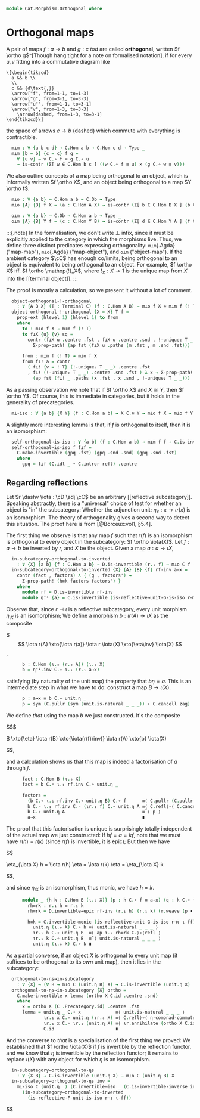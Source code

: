 <!--
```agda
open import Cat.Functor.Adjoint.Reflective
open import Cat.Functor.Properties
open import Cat.Diagram.Terminal
open import Cat.Functor.Adjoint
open import Cat.Prelude

import Cat.Functor.Reasoning as Func
import Cat.Reasoning as Cr
```
-->

```agda
module Cat.Morphism.Orthogonal where
```

# Orthogonal maps

A pair of maps $f : a \to b$ and $g : c \ to d$ are called
**orthogonal**, written $f \ortho g$^[Though hang tight for a note on
formalised notation], if for every $u, v$ fitting into a commutative
diagram like

```{.quiver}
\[\begin{tikzcd}
  a && b \\
  \\
  c && {d\text{,}}
  \arrow["f", from=1-1, to=1-3]
  \arrow["g", from=3-1, to=3-3]
  \arrow["u"', from=1-1, to=3-1]
  \arrow["v", from=1-3, to=3-3]
	\arrow[dashed, from=1-3, to=3-1]
\end{tikzcd}\]
```

the space of arrows $c \to b$ (dashed) which commute with everything is
contractible.

<!--
```agda
module _ {o ℓ} (C : Precategory o ℓ) where
  private module C = Cr C
```
-->

```agda
  m⊥m : ∀ {a b c d} → C.Hom a b → C.Hom c d → Type _
  m⊥m {b = b} {c = c} f g =
    ∀ {u v} → v C.∘ f ≡ g C.∘ u
    → is-contr (Σ[ w ∈ C.Hom b c ] ((w C.∘ f ≡ u) × (g C.∘ w ≡ v)))
```

We also outline concepts of a map being orthogonal to an object, which
is informally written $f \ortho X$, and an object being orthogonal to a
map $Y \ortho f$.

```agda
  m⊥o : ∀ {a b} → C.Hom a b → C.Ob → Type _
  m⊥o {A} {B} f X = (a : C.Hom A X) → is-contr (Σ[ b ∈ C.Hom B X ] (b C.∘ f ≡ a))

  o⊥m : ∀ {a b} → C.Ob → C.Hom a b → Type _
  o⊥m {A} {B} Y f = (c : C.Hom Y B) → is-contr (Σ[ d ∈ C.Hom Y A ] (f C.∘ d ≡ c))
```

:::{.note}
In the formalisation, we don't write $\bot$ infix, since it
must be explicitly applied to the category in which the morphisms live.
Thus, we define three distinct predicates expressing orthogonality:
`m⊥m`{.Agda} ("map-map"), `m⊥o`{.Agda} ("map-object"), and `o⊥m`
("object-map"). If the ambient category $\cC$ has enough co/limits,
being orthogonal to an object is equivalent to being orthogonal to an
object. For example, $f \ortho X$ iff. $f \ortho \mathop{!}_X$, where
$!_X : X \to 1$ is the unique map from $X$ into the [[terminal object]].
:::

<!--
```agda
  open Terminal
  open is-iso
```
-->

The proof is mostly a calculation, so we present it without a lot of comment.

```agda
  object-orthogonal-!-orthogonal
    : ∀ {A B X} (T : Terminal C) (f : C.Hom A B) → m⊥o f X ≃ m⊥m f (! T)
  object-orthogonal-!-orthogonal {X = X} T f =
    prop-ext (hlevel 1) (hlevel 1) to from
    where
      to : m⊥o f X → m⊥m f (! T)
      to f⊥X {u} {v} sq =
        contr (f⊥X u .centre .fst , f⊥X u .centre .snd , !-unique₂ T _ _) λ m →
          Σ-prop-path! (ap fst (f⊥X u .paths (m .fst , m .snd .fst)))

      from : m⊥m f (! T) → m⊥o f X
      from f⊥! a = contr
        ( f⊥! {v = ! T} (!-unique₂ T _ _) .centre .fst
        , f⊥! (!-unique₂ T _ _) .centre .snd .fst ) λ x → Σ-prop-path!
          (ap fst (f⊥! _ .paths (x .fst , x .snd , !-unique₂ T _ _)))
```

As a passing observation we note that if $f \ortho X$ and $X \cong Y$,
then $f \ortho Y$. Of course, this is immediate in categories, but it
holds in the generality of precategories.

```agda
  m⊥-iso : ∀ {a b} {X Y} (f : C.Hom a b) → X C.≅ Y → m⊥o f X → m⊥o f Y
```

<!--
```agda
  m⊥-iso f x≅y f⊥X a =
    contr
      ( g.to C.∘ contr' .centre .fst
      , C.pullr (contr' .centre .snd) ∙ C.cancell g.invl )
      λ x → Σ-prop-path! $
        ap₂ C._∘_ refl (ap fst (contr' .paths (g.from C.∘ x .fst , C.pullr (x .snd))))
        ∙ C.cancell g.invl
    where
      module g = C._≅_ x≅y
      contr' = f⊥X (g.from C.∘ a)
```
-->

A slightly more interesting lemma is that, if $f$ is orthogonal to
itself, then it is an isomorphism:

```agda
  self-orthogonal→is-iso : ∀ {a b} (f : C.Hom a b) → m⊥m f f → C.is-invertible f
  self-orthogonal→is-iso f f⊥f =
    C.make-invertible (gpq .fst) (gpq .snd .snd) (gpq .snd .fst)
    where
      gpq = f⊥f (C.idl _ ∙ C.intror refl) .centre
```

## Regarding reflections

<!--
```agda
module
  _ {o ℓ o' ℓ'} {C : Precategory o ℓ} {D : Precategory o' ℓ'}
    {r : Functor C D} {ι : Functor D C}
    (r⊣ι : r ⊣ ι) (ι-ff : is-fully-faithful ι)
  where
  private
    module C = Cr C
    module D = Cr D
    module ι = Func ι
    module r = Func r
    module rι = Func (r F∘ ι)
    module ιr = Func (ι F∘ r)
  open _⊣_ r⊣ι
```
-->

Let $r \dashv \iota : \cD \adj \cC$ be an arbitrary [[reflective
subcategory]]. Speaking abstractly, there is a "universal" choice of
test for whether an object is "in" the subcategory: Whether the
adjunction unit: $\eta_x : x \to \iota{}r(x)$ is an isomorphism.  The
theory of orthogonality gives a second way to detect this situation.
The proof here is from [@Borceux:vol1, §5.4].

The first thing we observe is that any map $f$ such that $r(f)$ is an
isomorphism is orthogonal to every object in the subcategory:
$f \ortho \iota(X)$. Let $f : a \to b$ be inverted by $r$, and $X$ be
the object. Given a map $a : a \to \iota X$,

```agda
  in-subcategory→orthogonal-to-inverted
    : ∀ {X} {a b} {f : C.Hom a b} → D.is-invertible (r.₁ f) → m⊥o C f (ι.₀ X)
  in-subcategory→orthogonal-to-inverted {X} {A} {B} {f} rf-inv a→x =
    contr (fact , factors) λ { (g , factors') →
      Σ-prop-path! (h≡k factors factors') }
    where
      module rf = D.is-invertible rf-inv
      module η⁻¹ {a} = C.is-invertible (is-reflective→unit-G-is-iso r⊣ι ι-ff {a})
```

Observe that, since $r \dashv \iota$ is a reflective subcategory, every
unit morphism $\eta_{\iota X}$ is an isomorphism; We define a morphism
$b : \iota r(A) \to \iota X$ as the composite

$$$
\iota r(A) \xto{\iota r(a)} \iota r \iota(X) \xto{\eta\inv} \iota(X)
$$,

```agda
      b : C.Hom (ι.₀ (r.₀ A)) (ι.₀ X)
      b = η⁻¹.inv C.∘ ι.₁ (r.₁ a→x)
```

satisfying (by naturality of the unit map) the property that $b\eta =
a$. This is an intermediate step in what we have to do: construct a map
$B \to \iota(X)$.

```agda
      p : a→x ≡ b C.∘ unit.η _
      p = sym (C.pullr (sym (unit.is-natural _ _ _)) ∙ C.cancell zag)
```

We define _that_ using the map $b$ we just constructed. It's the composite

$$$

B \xto{\eta} \iota r(B) \xto{\iota(r(f)\inv)} \iota r(A) \xto{b} \iota(X)

$$,

and a calculation shows us that this map is indeed a factorisation of
$a$ through $f$.

```agda
      fact : C.Hom B (ι.₀ X)
      fact = b C.∘ ι.₁ rf.inv C.∘ unit.η _

      factors =
        (b C.∘ ι.₁ rf.inv C.∘ unit.η B) C.∘ f      ≡⟨ C.pullr (C.pullr (unit.is-natural _ _ _)) ⟩
        b C.∘ ι.₁ rf.inv C.∘ (ιr.₁ f) C.∘ unit.η A ≡⟨ C.refl⟩∘⟨ C.cancell (ι.annihilate rf.invr) ⟩
        b C.∘ unit.η A                             ≡˘⟨ p ⟩
        a→x                                        ∎
```

The proof that this factorisation is unique is surprisingly totally
independent of the actual map we just constructed: If $hf = a = kf$,
note that we must have $r(h) = r(k)$ (since $r(f)$ is invertible, it is
epic); But then we have

$$

\eta_{\iota X} h = \iota r(h) \eta = \iota r(k) \eta = \eta_{\iota X} k

$$,

and since $\eta_{\iota X}$ is an isomorphism, thus monic, we have $h =
k$.

```agda
      module _ {h k : C.Hom B (ι.₀ X)} (p : h C.∘ f ≡ a→x) (q : k C.∘ f ≡ a→x) where
        rh≡rk : r.₁ h ≡ r.₁ k
        rh≡rk = D.invertible→epic rf-inv (r.₁ h) (r.₁ k) (r.weave (p ∙ sym q))

        h≡k = C.invertible→monic (is-reflective→unit-G-is-iso r⊣ι ι-ff) _ _ $
          unit.η (ι.₀ X) C.∘ h ≡⟨ unit.is-natural _ _ _ ⟩
          ιr.₁ h C.∘ unit.η B  ≡⟨ ap ι.₁ rh≡rk C.⟩∘⟨refl ⟩
          ιr.₁ k C.∘ unit.η B  ≡˘⟨ unit.is-natural _ _ _ ⟩
          unit.η (ι.₀ X) C.∘ k ∎
```

As a partial converse, if an object $X$ is orthogonal to every unit map
(it suffices to be orthogonal to its _own_ unit map), then it lies in
the subcategory:

```agda
  orthogonal-to-ηs→in-subcategory
    : ∀ {X} → (∀ B → m⊥o C (unit.η B) X) → C.is-invertible (unit.η X)
  orthogonal-to-ηs→in-subcategory {X} ortho =
    C.make-invertible x lemma (ortho X C.id .centre .snd)
    where
      x = ortho X (C .Precategory.id) .centre .fst
      lemma = unit.η _ C.∘ x             ≡⟨ unit.is-natural _ _ _ ⟩
              ιr.₁ x C.∘ unit.η (ιr.₀ X) ≡⟨ C.refl⟩∘⟨ η-comonad-commute r⊣ι ι-ff ⟩
              ιr.₁ x C.∘ ιr.₁ (unit.η X) ≡⟨ ιr.annihilate (ortho X C.id .centre .snd) ⟩
              C.id                       ∎
```

And the converse to *that* is a specialisation of the first thing we
proved: We established that $f \ortho \iota(X)$ if $f$ is invertible by
the reflection functor, and we know that $\eta$ is invertible by the
reflection functor; It remains to replace $\iota(X)$ with any object for
which $\eta$ is an isomorphism.

```agda
  in-subcategory→orthogonal-to-ηs
    : ∀ {X B} → C.is-invertible (unit.η X) → m⊥o C (unit.η B) X
  in-subcategory→orthogonal-to-ηs inv =
    m⊥-iso C (unit.η _) (C.invertible→iso _ (C.is-invertible-inverse inv))
      (in-subcategory→orthogonal-to-inverted
        (is-reflective→F-unit-is-iso r⊣ι ι-ff))
```
$$
